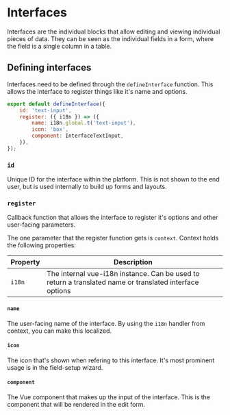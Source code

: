 # Interfaces

Interfaces are the individual blocks that allow editing and viewing individual pieces of data. They can be seen as the
individual fields in a form, where the field is a single column in a table.

## Defining interfaces

Interfaces need to be defined through the `defineInterface` function. This allows the interface to register things like
it's name and options.

```js
export default defineInterface({
	id: 'text-input',
	register: ({ i18n }) => ({
		name: i18n.global.t('text-input'),
		icon: 'box',
		component: InterfaceTextInput,
	}),
});
```

### `id`

Unique ID for the interface within the platform. This is not shown to the end user, but is used internally to build up
forms and layouts.

### `register`

Callback function that allows the interface to register it's options and other user-facing parameters.

The one parameter that the register function gets is `context`. Context holds the following properties:

| Property | Description                                                                                             |
| -------- | ------------------------------------------------------------------------------------------------------- |
| `i18n`   | The internal vue-i18n instance. Can be used to return a translated name or translated interface options |

#### `name`

The user-facing name of the interface. By using the `i18n` handler from context, you can make this localized.

#### `icon`

The icon that's shown when refering to this interface. It's most prominent usage is in the field-setup wizard.

#### `component`

The Vue component that makes up the input of the interface. This is the component that will be rendered in the edit
form.
